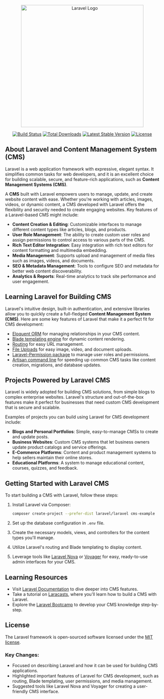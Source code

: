 <p align="center"><a href="https://laravel.com" target="_blank"><img src="https://raw.githubusercontent.com/laravel/art/master/logo-lockup/5%20SVG/2%20CMYK/1%20Full%20Color/laravel-logolockup-cmyk-red.svg" width="400" alt="Laravel Logo"></a></p>

<p align="center">
<a href="https://github.com/laravel/framework/actions"><img src="https://github.com/laravel/framework/workflows/tests/badge.svg" alt="Build Status"></a>
<a href="https://packagist.org/packages/laravel/framework"><img src="https://img.shields.io/packagist/dt/laravel/framework" alt="Total Downloads"></a>
<a href="https://packagist.org/packages/laravel/framework"><img src="https://img.shields.io/packagist/v/laravel/framework" alt="Latest Stable Version"></a>
<a href="https://packagist.org/packages/laravel/framework"><img src="https://img.shields.io/packagist/l/laravel/framework" alt="License"></a>
</p>

## About Laravel and Content Management System (CMS)

Laravel is a web application framework with expressive, elegant syntax. It simplifies common tasks for web developers, and it is an excellent choice for building scalable, secure, and feature-rich applications, such as **Content Management Systems (CMS)**.

A **CMS** built with Laravel empowers users to manage, update, and create website content with ease. Whether you're working with articles, images, videos, or dynamic content, a CMS developed with Laravel offers the flexibility and security needed to create engaging websites. Key features of a Laravel-based CMS might include:

- **Content Creation & Editing**: Customizable interfaces to manage different content types like articles, blogs, and products.
- **User Role Management**: The ability to create custom user roles and assign permissions to control access to various parts of the CMS.
- **Rich Text Editor Integration**: Easy integration with rich text editors for content formatting and multimedia embedding.
- **Media Management**: Supports upload and management of media files such as images, videos, and documents.
- **SEO & Metadata Management**: Tools to configure SEO and metadata for better web content discoverability.
- **Analytics & Reports**: Real-time analytics to track site performance and user engagement.

## Learning Laravel for Building CMS

Laravel's intuitive design, built-in authentication, and extensive libraries allow you to quickly create a full-fledged **Content Management System (CMS)**. Here are some key features of Laravel that make it a perfect fit for CMS development:

- [Eloquent ORM](https://laravel.com/docs/eloquent) for managing relationships in your CMS content.
- [Blade templating engine](https://laravel.com/docs/blade) for dynamic content rendering.
- [Routing](https://laravel.com/docs/routing) for easy URL management.
- [File Uploads](https://laravel.com/docs/filesystems) for easy image, video, and document uploads.
- [Laravel-Permission package](https://github.com/spatie/laravel-permission) to manage user roles and permissions.
- [Artisan command line](https://laravel.com/docs/artisan) for speeding up common CMS tasks like content creation, migrations, and database updates.

## Projects Powered by Laravel CMS

Laravel is widely adopted for building CMS solutions, from simple blogs to complex enterprise websites. Laravel's structure and out-of-the-box features make it perfect for businesses that need custom CMS development that is secure and scalable.

Examples of projects you can build using Laravel for CMS development include:

- **Blogs and Personal Portfolios**: Simple, easy-to-manage CMSs to create and update posts.
- **Business Websites**: Custom CMS systems that let business owners update product catalogs and service offerings.
- **E-Commerce Platforms**: Content and product management systems to help sellers maintain their online stores.
- **Educational Platforms**: A system to manage educational content, courses, quizzes, and feedback.

## Getting Started with Laravel CMS

To start building a CMS with Laravel, follow these steps:

1. Install Laravel via Composer:
   ```bash
   composer create-project --prefer-dist laravel/laravel cms-example
   ```

2. Set up the database configuration in `.env` file.

3. Create the necessary models, views, and controllers for the content types you'll manage.

4. Utilize Laravel's routing and Blade templating to display content.

5. Leverage tools like [Laravel Nova](https://nova.laravel.com/) or [Voyager](https://voyager.devdojo.com/) for easy, ready-to-use admin interfaces for your CMS.

## Learning Resources

- Visit [Laravel Documentation](https://laravel.com/docs) to dive deeper into CMS features.
- Take a tutorial on [Laracasts](https://laracasts.com), where you'll learn how to build a CMS with Laravel.
- Explore the [Laravel Bootcamp](https://bootcamp.laravel.com) to develop your CMS knowledge step-by-step.

## License

The Laravel framework is open-sourced software licensed under the [MIT license](https://opensource.org/licenses/MIT).

### Key Changes:
- Focused on describing Laravel and how it can be used for building CMS applications.
- Highlighted important features of Laravel for CMS development, such as routing, Blade templating, user permissions, and media management.
- Suggested tools like Laravel Nova and Voyager for creating a user-friendly CMS interface.
